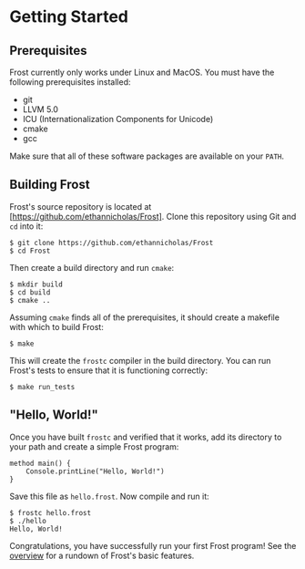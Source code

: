Getting Started
===============

Prerequisites
-------------

Frost currently only works under Linux and MacOS. You must have the following prerequisites
installed:

* git
* LLVM 5.0
* ICU (Internationalization Components for Unicode)
* cmake
* gcc

Make sure that all of these software packages are available on your `PATH`.

Building Frost
--------------

Frost's source repository is located at [https://github.com/ethannicholas/Frost]. Clone this
repository using Git and `cd` into it:

    $ git clone https://github.com/ethannicholas/Frost
    $ cd Frost

Then create a build directory and run `cmake`:

    $ mkdir build
    $ cd build
    $ cmake ..

Assuming `cmake` finds all of the prerequisites, it should create a makefile with which to build
Frost:

    $ make

This will create the `frostc` compiler in the build directory. You can run Frost's tests to ensure
that it is functioning correctly:

    $ make run_tests

"Hello, World!"
---------------

Once you have built `frostc` and verified that it works, add its directory to your path and create a
simple Frost program:

    method main() {
        Console.printLine("Hello, World!")
    }

Save this file as `hello.frost`. Now compile and run it:

    $ frostc hello.frost
    $ ./hello
    Hello, World!

Congratulations, you have successfully run your first Frost program! See the
[overview](overview.md) for a rundown of Frost's basic features.
